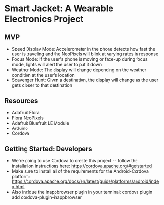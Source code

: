 # Smart Jacket: A Wearable Electronics Project

## MVP ## 
- Speed Display Mode: Accelerometer in the phone detects how fast the user is traveling and the NeoPixels will blink at varying rates in response
- Focus Mode: If the user's phone is moving or face-up during focus mode, lights will alert the user to put it down
- Weather Mode: The display will change depending on the weather condition at the user's location
- Scavenger Hunt: Given a destination, the display will change as the user gets closer to that destination

## Resources ## 
- Adafruit Flora
- Flora NeoPixels
- Adafruit Bluefruit LE Module
- Arduino
- Cordova

## Getting Started: Developers ## 
- We're going to use Cordova to create this project -- follow the installation instructions here: https://cordova.apache.org/#getstarted
- Make sure to install all of the requirements for the Android-Cordova platform: https://cordova.apache.org/docs/en/latest/guide/platforms/android/index.html
- Also incldue the inappbrowser plugin in your terminal: cordova plugin add cordova-plugin-inappbrowser
